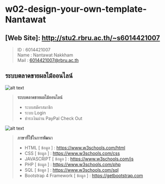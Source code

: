 # w02-design-your-own-template-Nantawat
## [Web Site]: http://stu2.rbru.ac.th/~s6014421007
> ID : 6014421007 <br>
> Name : Nantawat Nakkham <br>
> Mail : 6014421007@rbru.ac.th <br>




## ระบบตลาดขายผลไม้ออนไลน์
![alt text](https://sv1.picz.in.th/images/2019/01/22/Tdtk5f.png)
> **ระบบตลาดขายผลไม้ออนไลน์**
> - ระบบสมัครสมาชิก
> - ระบบ Login
> - ชำระเงินผ่าน PayPal Check Out 




![alt text](https://sv1.picz.in.th/images/2019/01/22/Tdtx5P.png)
> **ภาษาที่ใช้ในการพัฒนา**
> - HTML 
>[ ข้อมูล ] : https://www.w3schools.com/html 
> - CSS 
>[ ข้อมูล ] : https://www.w3schools.com/css 
> - JAVASCRIPT 
>[ ข้อมูล ] : https://www.w3schools.com/js 
> - PHP 
>[ ข้อมูล ] : https://www.w3schools.com/php 
> - SQL 
>[ ข้อมูล ] : https://www.w3schools.com/sql 
> - Bootstrap 4 Framework 
>[ ข้อมูล ] : https://getbootstrap.com 


